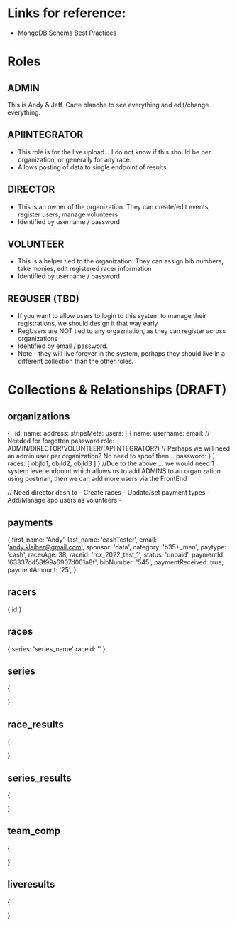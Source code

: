 # Links for reference:
- [MongoDB Schema Best Practices](https://www.mongodb.com/developer/products/mongodb/mongodb-schema-design-best-practices/)

# Roles 
## ADMIN
This is Andy & Jeff. Carte blanche to see everything and edit/change everything.

## APIINTEGRATOR
- This role is for the live upload... I do not know if this should be per organization, or generally for any race. 
- Allows posting of data to single endpoint of results.

## DIRECTOR
- This is an owner of the organization. They can create/edit events, register users, manage volunteers
- Identified by username / password

## VOLUNTEER
- This is a helper tied to the organization. They can assign bib numbers, take monies, edit registered racer information
- Identified by username / password

## REGUSER (TBD)
- If you want to allow users to login to this system to manage their registrations, we should design it that way early
- RegUsers are NOT tied to any orgazniation, as they can register across organizations
- Identified by email / password.
- Note - they will live forever in the system, perhaps they should live in a different collection than the other roles.

# Collections & Relationships (DRAFT)

## organizations
{
    _id:
    name:
    address:
    stripeMeta:
    users: [
        {
            name:
            username:
            email: // Needed for forgotten password
            role: ADMIN/DIRECTOR/VOLUNTEER/(APIINTEGRATOR?) // Perhaps we will need an admin user per organization? No need to spoof then... 
            password:
        }
    ]
    races: [ objId1, objId2, objId3 ]
}
//Due to the above ... we would need 1 system level endpoint which allows us to add ADMINS to an organization using postman, then we can add more
  users via the FrontEnd

// Need director dash to
    - Create races
        - Update/set payment types
    - Add/Manage app users as volunteers
    - 

## payments
{
    first_name: 'Andy',
    last_name: 'cashTester',
    email: 'andy.klaiber@gmail.com',
    sponsor: 'data',
    category: 'b35+_men',
    paytype: 'cash',
    racerAge: 38,
    raceid: 'rcx_2022_test_1',
    status: 'unpaid',
    paymentId: '63337dd58f99a6907d061a8f',
    bibNumber: '545',
    paymentReceived: true,
    paymentAmount: '25',
}

## racers 
{
    id
}

## races 
{
    series: 'series_name'
    raceid: ''
}

## series
{

}

## race_results
{

}

## series_results
{

}

## team_comp
{

}

## liveresults
{

}